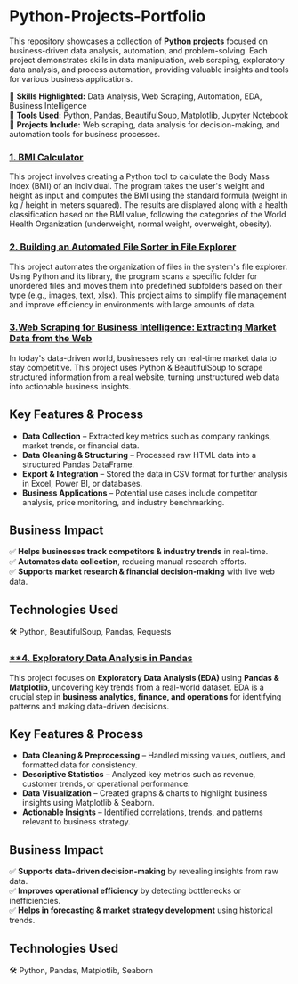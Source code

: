 # Python-Projects-Portfolio
This repository showcases a collection of **Python projects** focused on business-driven data analysis, automation, and problem-solving. Each project demonstrates skills in data manipulation, web scraping, exploratory data analysis, and process automation, providing valuable insights and tools for various business applications.

🔹 **Skills Highlighted:** Data Analysis, Web Scraping, Automation, EDA, Business Intelligence  
🔹 **Tools Used:** Python, Pandas, BeautifulSoup, Matplotlib, Jupyter Notebook  
🔹 **Projects Include:** Web scraping, data analysis for decision-making, and automation tools for business processes.


### [**1. BMI Calculator**](https://github.com/laugima/Python-Projects-Portfolio/blob/main/1.%20Building%20a%20BMI%20Calculator.ipynb)
This project involves creating a Python tool to calculate the Body Mass Index (BMI) of an individual. The program takes the user's weight and height as input and computes the BMI using the standard formula (weight in kg / height in meters squared). The results are displayed along with a health classification based on the BMI value, following the categories of the World Health Organization (underweight, normal weight, overweight, obesity).


### [**2. Building an Automated File Sorter in File Explorer**](https://github.com/laugima/Python-Projects-Portfolio/blob/main/2.%20Building%20an%20Automated%20File%20Sorter%20in%20File%20Explorer.ipynb)
This project automates the organization of files in the system's file explorer. Using Python and its library, the program scans a specific folder for unordered files and moves them into predefined subfolders based on their type (e.g., images, text, xlsx). This project aims to simplify file management and improve efficiency in environments with large amounts of data.


### [**3.Web Scraping for Business Intelligence: Extracting Market Data from the Web**](https://github.com/laugima/Python-Projects-Portfolio/blob/main/3.%20Web%20Scraping%20for%20Business%20Intelligence:%20Extracting%20Market%20Data%20from%20the%20Web.ipynb)
In today's data-driven world, businesses rely on real-time market data to stay competitive. This project uses Python & BeautifulSoup to scrape structured information from a real website, turning unstructured web data into actionable business insights.  

## **Key Features & Process**  
- **Data Collection** – Extracted key metrics such as company rankings, market trends, or financial data.  
- **Data Cleaning & Structuring** – Processed raw HTML data into a structured Pandas DataFrame.  
- **Export & Integration** – Stored the data in CSV format for further analysis in Excel, Power BI, or databases.  
- **Business Applications** – Potential use cases include competitor analysis, price monitoring, and industry benchmarking.  

## **Business Impact**  
✅ **Helps businesses track competitors & industry trends** in real-time.  
✅ **Automates data collection**, reducing manual research efforts.  
✅ **Supports market research & financial decision-making** with live web data.  

## **Technologies Used**  
🛠️ Python, BeautifulSoup, Pandas, Requests  


### [**4. **Exploratory Data Analysis in Pandas**](https://github.com/laugima/Python-Projects-Portfolio/blob/main/4.%20Data-Driven%20Decision%20Making:%20Exploratory%20Data%20Analysis%20(EDA)%20in%20Pandas.ipynb)
This project focuses on **Exploratory Data Analysis (EDA)** using **Pandas & Matplotlib**, uncovering key trends from a real-world dataset. EDA is a crucial step in **business analytics, finance, and operations** for identifying patterns and making data-driven decisions.  

## **Key Features & Process**  
- **Data Cleaning & Preprocessing** – Handled missing values, outliers, and formatted data for consistency.  
- **Descriptive Statistics** – Analyzed key metrics such as revenue, customer trends, or operational performance.  
- **Data Visualization** – Created graphs & charts to highlight business insights using Matplotlib & Seaborn.  
- **Actionable Insights** – Identified correlations, trends, and patterns relevant to business strategy.  

## **Business Impact**  
✅ **Supports data-driven decision-making** by revealing insights from raw data.  
✅ **Improves operational efficiency** by detecting bottlenecks or inefficiencies.  
✅ **Helps in forecasting & market strategy development** using historical trends.  

## **Technologies Used**  
🛠️ Python, Pandas, Matplotlib, Seaborn
